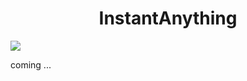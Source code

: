 <div align="center">
<h1>InstantAnything</h1>
</div>



<img src="./data/applications.png" />

coming ...


